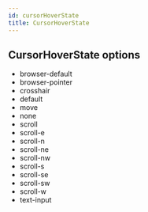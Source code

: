 ```yaml
---
id: cursorHoverState
title: CursorHoverState
---
```


## CursorHoverState options

- browser-default
- browser-pointer
- crosshair
- default
- move
- none
- scroll
- scroll-e
- scroll-n
- scroll-ne
- scroll-nw
- scroll-s
- scroll-se
- scroll-sw
- scroll-w
- text-input
